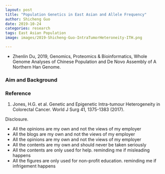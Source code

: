 ```yaml
---
layout: post
title: "Population Genetics in East Asian and Allele Frequency"
author: Shicheng Guo
date: 2019-10-24
categories: research
tags: East Asian Population
image: images/2019-Shicheng-Guo-IntraTumorHeteroneity-ITH.png

---
```

* Zhenlin Du, 2019, Genomics, Proteomics & Bioinformatics, Whole Genome Analyses of Chinese Population and De Novo Assembly of A Northern Han Genome. 

###  Aim and Background


###  Reference
1. Jones, H.G. et al. Genetic and Epigenetic Intra-tumour Heterogeneity in Colorectal Cancer. World J Surg 41, 1375-1383 (2017).

Disclosure.
* All the opinions are my own and not the views of my employer
* All the blogs are my own and not the views of my employer
* All the opinions are my own and not the views of my employer
* All the contents are my own and should never be taken seriously
* All the contents are only used for help. reminding me if misleading happens
* All the figures are only used for non-profit education. reminding me if infrigement happens
